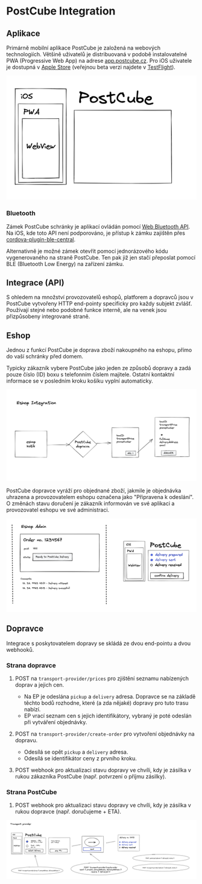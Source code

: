 # PostCube Integration

## Aplikace

 Primárně mobilní aplikace PostCube je založená na webových technologiích. Většině uživatelů je distribuovaná v podobě instalovatelné PWA (Progressive Web App) na adrese [app.postcube.cz](https://app.postcube.cz/). Pro iOS uživatele je dostupná v [Apple Store](https://apps.apple.com/us/app/postcube/id1537386836) (veřejnou beta verzi najdete v [TestFlight](https://testflight.apple.com/join/zfgoO80t)).

![App is Web](app-is-web.png)

### Bluetooth

Zámek PostCube schránky je aplikací ovládán pomocí [Web Bluetooth API](https://developer.mozilla.org/en-US/docs/Web/API/Web_Bluetooth_API). Na iOS, kde toto API není podporováno, je přístup k zámku zajištěn přes [cordova-plugin-ble-central](https://github.com/don/cordova-plugin-ble-central). 

Alternativně je možné zámek otevřít pomocí jednorázového kódu vygenerovaného na straně PostCube. Ten pak již jen stačí přeposlat pomocí BLE (Bluetooth Low Energy) na zařízení zámku.

## Integrace (API)

S ohledem na množství provozovatelů eshopů, platforem a dopravců jsou v PostCube vytvořeny HTTP end-pointy specificky pro každy subjekt zvlášť. Používají stejné nebo podobné funkce interně, ale na venek jsou přizpůsobeny integrované straně.

## Eshop

Jednou z funkcí PostCube je doprava zboží nakoupného na eshopu, přímo do vaší schránky před domem.

Typicky zákazník vybere PostCube jako jeden ze způsobů dopravy a zadá pouze číslo (ID) boxu s telefonním číslem majitele. Ostatní kontaktní informace se v posledním kroku košíku vyplní automaticky.

![Integration with e-shop](eshop-integration.png)


PostCube dopravce vyráží pro objednané zboží, jakmile je objednávka uhrazena a provozovatelem eshopu označena jako "Připravena k odeslání". 
O změnách stavu doručení je zákazník  informován ve své aplikaci a provozovatel eshopu ve své administraci.

![Integration with e-shop - backoffice](eshop-integration-behind.png)


## Dopravce

Integrace s poskytovatelem dopravy se skládá ze dvou end-pointu a dvou webhooků.

### Strana dopravce
1. POST na `transport-provider/prices` pro zjištění seznamu nabízených doprav a jejich cen.
    * Na EP je odeslána `pickup` a `delivery` adresa. Dopravce se na základě těchto bodů rozhodne, které (a zda nějaké) dopravy pro tuto trasu nabízí. 
    * EP vrací seznam cen s jejich identifikátory, vybraný je poté odeslán při vytváření objednávky.
    
2. POST na `transport-provider/create-order` pro vytvoření objednávky na dopravu. 
    * Odesílá se opět `pickup` a `delivery` adresa.
    * Odesílá se identifikátor ceny z prvního kroku.

3. POST webhook pro aktualizaci stavu dopravy ve chvíli, kdy je zásilka v rukou zákazníka PostCube (např. potvrzení o příjmu zásilky).

### Strana PostCube
1. POST webhook pro aktualizaci stavu dopravy ve chvíli, kdy je zásilka v rukou dopravce (např. doručujeme + ETA). 

![Transport provider integration](transport-integration.png)


